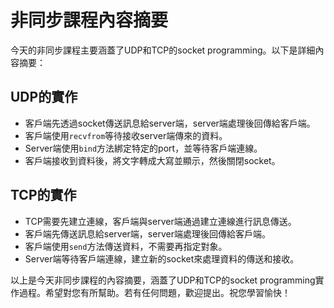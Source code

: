 # 非同步課程內容摘要

今天的非同步課程主要涵蓋了UDP和TCP的socket programming。以下是詳細內容摘要：

## UDP的實作
- 客戶端先透過socket傳送訊息給server端，server端處理後回傳給客戶端。
- 客戶端使用`recvfrom`等待接收server端傳來的資料。
- Server端使用`bind`方法綁定特定的port，並等待客戶端連線。
- 客戶端接收到資料後，將文字轉成大寫並顯示，然後關閉socket。

## TCP的實作
- TCP需要先建立連線，客戶端與server端通過建立連線進行訊息傳送。
- 客戶端先傳送訊息給server端，server端處理後回傳給客戶端。
- 客戶端使用`send`方法傳送資料，不需要再指定對象。
- Server端等待客戶端連線，建立新的socket來處理資料的傳送和接收。

以上是今天非同步課程的內容摘要，涵蓋了UDP和TCP的socket programming實作過程。希望對您有所幫助。若有任何問題，歡迎提出。祝您學習愉快！
